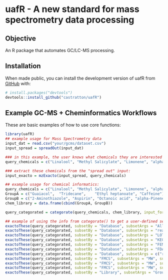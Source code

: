 
# uafR - A new standard for mass spectrometry data processing

<!-- badges: start -->
<!-- badges: end -->

## Objective

An R package that automates GC/LC-MS processing.

## Installation

When made public, you can install the development version of uafR from [GitHub](https://github.com/) with:

``` r
# install.packages("devtools")
devtools::install_github("castratton/uafR")
```

## Example GC-MS + Cheminformatics Workflows

These are basic examples of how to use core functions:

``` r
library(uafR)
## example usage for Mass Spectrometry data
input_dat = read.csv("your/gcms/dataset.csv")
input_spread = spreadOut(input_dat)

### in this example, the user knows what chemicals they are interested in:
query_chemicals = c("Linalool", "Methyl Salicylate", "Limonene", "alpha-Thujene")

### extract these chemicals from the "spread out" input:
input_exacto = mzExacto(input_spread, query_chemicals)

## example usage for chemical informatics:
query_chemicals = c("Linalool", "Methyl Salicylate", "Limonene", "alpha-Thujene")
GroupA = c("Guaiacol",	"Tridecane",	"Ethyl heptanoate", "Caffeine")
GroupB = c("2-Aminothiazole", "Aspirin", "Octanoic acid", "alpha-Pinene", "Toluene")
chem_library = data.frame(cbind(GroupA, GroupB))

query_categorated = categorate(query_chemicals, chem_library, input_format = "wide")

## example of using the info from categorate() to get a user-defined set of chemicals:
exactoThese(query_categorated, subsetBy = "Database", subsetArgs = "All")
exactoThese(query_categorated, subsetBy = "Database", subsetArgs = "reactives")
exactoThese(query_categorated, subsetBy = "Database", subsetArgs = "LOTUS")
exactoThese(query_categorated, subsetBy = "Database", subsetArgs = "KEGG")
exactoThese(query_categorated, subsetBy = "Database", subsetArgs = "FEMA")
exactoThese(query_categorated, subsetBy = "Database", subsetArgs = "FDA_SPL")
exactoThese(query_categorated, subsetBy = "Database", subsetArgs = c("reactives", "FEMA"))
exactoThese(query_categorated, subsetBy = "FMCS", subsetArgs = "MW", subsetArgs2 = "Greater Than", subset_input = 125)
exactoThese(query_categorated, subsetBy = "FMCS", subsetArgs = "MW", subsetArgs2 = "Less Than", subset_input = 205)
exactoThese(query_categorated, subsetBy = "FMCS", subsetArgs = "MW", subsetArgs2 = "Between", subset_input = c(125, 200))
exactoThese(query_categorated, subsetBy = "Library", subsetArgs = "GroupB")
```
